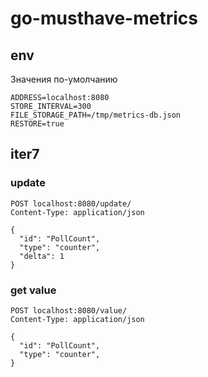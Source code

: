 # go-musthave-metrics

## env

Значения по-умолчанию
```dotenv
ADDRESS=localhost:8080
STORE_INTERVAL=300
FILE_STORAGE_PATH=/tmp/metrics-db.json
RESTORE=true
```

## iter7

### update

```http request
POST localhost:8080/update/
Content-Type: application/json

{
  "id": "PollCount",
  "type": "counter",
  "delta": 1
}
```

### get value 

```http request
POST localhost:8080/value/
Content-Type: application/json

{
  "id": "PollCount", 
  "type": "counter", 
}
```